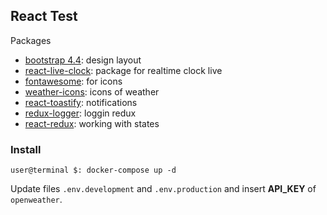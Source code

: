 ## React Test

Packages
- [bootstrap 4.4](https://getbootstrap.com/): design layout
- [react-live-clock](https://github.com/pvoznyuk/react-live-clock): package for realtime clock live
- [fontawesome](https://fontawesome.com/): for icons
- [weather-icons](https://github.com/erikflowers/weather-icons): icons of weather
- [react-toastify](https://github.com/fkhadra/react-toastify): notifications
- [redux-logger](https://github.com/LogRocket/redux-logger): loggin redux
- [react-redux](https://github.com/reduxjs/redux-thunk): working with states

### Install

`user@terminal $: docker-compose up -d`

Update files `.env.development` and `.env.production` and insert **API_KEY** of `openweather`.